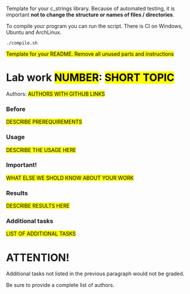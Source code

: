 Template for your c_strings library. Because of automated testing, it is important **not to change the structure or names of files / directories**. <br/>

To compile your program you can run the script.
There is CI on Windows, Ubuntu and ArchLinux.
```
./compile.sh
```

<mark>Template for your README. Remove all unused parts and instructions</mark>

# Lab work <mark>NUMBER</mark>: <mark>SHORT TOPIC</mark>
   Authors: <mark>AUTHORS WITH GITHUB LINKS</mark>
### Before 

<mark>DESCRIBE PREREQUIREMENTS</mark>

### Usage

<mark>DESCRIBE THE USAGE HERE</mark>

### Important!

<mark>WHAT ELSE WE SHOLD KNOW ABOUT YOUR WORK</mark>

### Results

<mark>DESCRIBE RESULTS HERE</mark>

### Additional tasks
<mark>LIST OF ADDITIONAL TASKS<mark>

# ATTENTION! 
Additional tasks not listed in the previous paragraph would not be graded.

Be sure to provide a complete list of authors.

